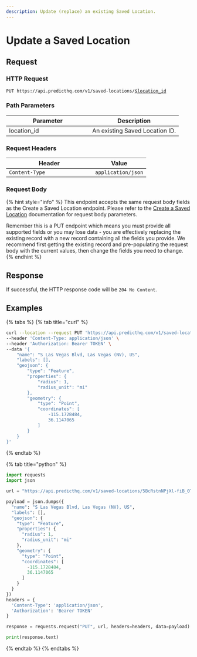 ```yaml
---
description: Update (replace) an existing Saved Location.
---
```


# Update a Saved Location

## Request

### HTTP Request

<pre class="language-apacheconf"><code class="lang-apacheconf">PUT https://api.predicthq.com/v1/saved-locations/<a data-footnote-ref href="#user-content-fn-1">$location_id</a>
</code></pre>

### Path Parameters

<table><thead><tr><th width="211">Parameter</th><th>Description</th></tr></thead><tbody><tr><td>location_id</td><td>An existing Saved Location ID.</td></tr></tbody></table>

### Request Headers

<table><thead><tr><th width="219">Header</th><th>Value</th></tr></thead><tbody><tr><td><code>Content-Type</code></td><td><code>application/json</code></td></tr></tbody></table>

### Request Body

{% hint style="info" %}
This endpoint accepts the same request body fields as the Create a Saved Location endpoint. Please refer to the [Create a Saved Location](create-a-saved-location.md#request-body) documentation for request body parameters.

Remember this is a PUT endpoint which means you must provide all supported fields or you may lose data - you are effectively replacing the existing record with a new record containing all the fields you provide. We recommend first getting the existing record and pre-populating the request body with the current values, then change the fields you need to change.
{% endhint %}

## Response

If successful, the HTTP response code will be `204 No Content`.

## Examples

{% tabs %}
{% tab title="curl" %}
```bash
curl --location --request PUT 'https://api.predicthq.com/v1/saved-locations/5BcRstnNPjXl-fiB_0TQJg' \
--header 'Content-Type: application/json' \
--header 'Authorization: Bearer TOKEN' \
--data '{
    "name": "S Las Vegas Blvd, Las Vegas (NV), US",
    "labels": [],
    "geojson": {
        "type": "Feature",
        "properties": {
            "radius": 1,
            "radius_unit": "mi"
        },
        "geometry": {
            "type": "Point",
            "coordinates": [
                -115.1728484,
                36.1147065
            ]
        }
    }
}'
```
{% endtab %}

{% tab title="python" %}
```python
import requests
import json

url = "https://api.predicthq.com/v1/saved-locations/5BcRstnNPjXl-fiB_0TQJg"

payload = json.dumps({
  "name": "S Las Vegas Blvd, Las Vegas (NV), US",
  "labels": [],
  "geojson": {
    "type": "Feature",
    "properties": {
      "radius": 1,
      "radius_unit": "mi"
    },
    "geometry": {
      "type": "Point",
      "coordinates": [
        -115.1728484,
        36.1147065
      ]
    }
  }
})
headers = {
  'Content-Type': 'application/json',
  'Authorization': 'Bearer TOKEN'
}

response = requests.request("PUT", url, headers=headers, data=payload)

print(response.text)
```
{% endtab %}
{% endtabs %}

[^1]: An existing Saved Location ID.
